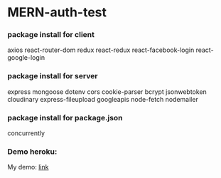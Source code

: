 # MERN-auth-test

### package install for client 
axios react-router-dom redux react-redux react-facebook-login react-google-login

### package install for server
express mongoose dotenv cors cookie-parser bcrypt jsonwebtoken cloudinary express-fileupload googleapis node-fetch nodemailer

### package install for package.json
concurrently

### Demo heroku:
My demo: [link](https://test-mern-auth-1412316.herokuapp.com/)
